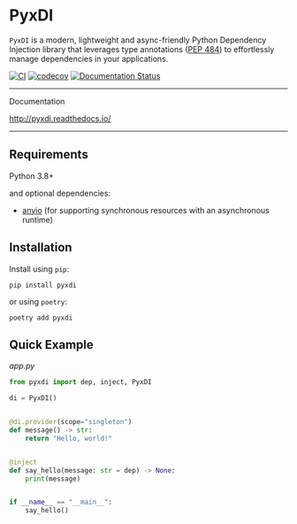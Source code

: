 # PyxDI

`PyxDI` is a modern, lightweight and async-friendly Python Dependency Injection library that leverages type annotations ([PEP 484](https://peps.python.org/pep-0484/))
to effortlessly manage dependencies in your applications.

[![CI](https://github.com/antonrh/pyxdi/actions/workflows/ci.yml/badge.svg)](https://github.com/antonrh/pyxdi/actions/workflows/ci.yml)
[![codecov](https://codecov.io/gh/antonrh/pyxdi/branch/main/graph/badge.svg?token=67CLD19I0C)](https://codecov.io/gh/antonrh/pyxdi)
[![Documentation Status](https://readthedocs.org/projects/pyxdi/badge/?version=latest)](https://pyxdi.readthedocs.io/en/latest/?badge=latest)

---
Documentation

http://pyxdi.readthedocs.io/

---

## Requirements

Python 3.8+

and optional dependencies:

* [anyio](https://github.com/agronholm/anyio) (for supporting synchronous resources with an asynchronous runtime)


## Installation

Install using `pip`:

```shell
pip install pyxdi
```

or using `poetry`:

```shell
poetry add pyxdi
```

## Quick Example

*app.py*

```python
from pyxdi import dep, inject, PyxDI

di = PyxDI()


@di.provider(scope="singleton")
def message() -> str:
    return "Hello, world!"


@inject
def say_hello(message: str = dep) -> None:
    print(message)


if __name__ == "__main__":
    say_hello()
```
